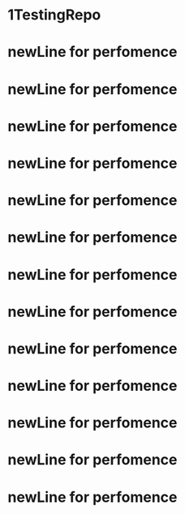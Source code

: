 # 1TestingRepo
# newLine for perfomence
# newLine for perfomence
# newLine for perfomence
# newLine for perfomence
# newLine for perfomence
# newLine for perfomence
# newLine for perfomence
# newLine for perfomence
# newLine for perfomence
# newLine for perfomence
# newLine for perfomence
# newLine for perfomence
# newLine for perfomence


